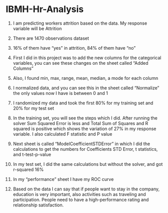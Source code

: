 # IBMH-Hr-Analysis

1. I am predicting workers attrition based on the data. My response variable will be Attrition

2.  There are 1470 observations dataset

3. 16% of them have “yes” in attrition, 84% of them have “no”

4. First I did in this project was to add the new columns for the categorical variables, you can see these changes on the sheet called “Added Columns”

5. Also, I found min, max, range, mean, median, a mode for each column

6. I normalized data, and you can see this in the sheet called “Normalize” the only values now I have is between 0 and 1

7. I randomized my data and took the first 80% for my training set and 20% for my test set

8. In the training set, you will see the steps which I did. After running the solver Sum Squared Error is less and Total Sum of Squares and R squared is positive which shows the variation of 27% in my response variable. I also calculated F statistic and P value

9. Next sheet is called “ModelCoefficientSTDError” in which I did the calculations to get the numbers for Coefficients STD Error, t statistics, and t-test-p-value

10. In my test set, I did the same calculations but without the solver, and got r-squared 16%

11. In my “performance” sheet I have my ROC curve

12. Based on the data I can say that if people want to stay in the company, education is very important, also activities such as traveling and participation. People need to have a high-performance rating and relationship satisfaction.
